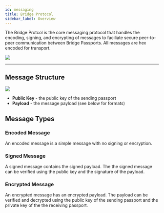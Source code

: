 ```yaml
---
id: messaging
title: Bridge Protocol
sidebar_label: Overview
---
```

The Bridge Protcol is the core messaging protocol that handles the encoding, signing, and encrypting of messages to faciliate secure peer-to-peer communication between Bridge Passports.  All messages are hex encoded for transport.

<img class='centered' src='/img/message-overview.png'></img>

---

## Message Structure
<img src='/img/message-structure.png'></img>

- **Public Key** - the public key of the sending passport
- **Payload** - the message payload (see below for formats)

## Message Types
### Encoded Message
An encoded message is a simple message with no signing or encryption.

### Signed Message
A signed message contains the signed payload.  The the signed message can be verified using the public key and the signature of the payload.

### Encrypted Message
An encrypted message has an encrypted payload.  The payload can be verified and decrypted using the public key of the sending passport and the private key of the the receiving passport.
